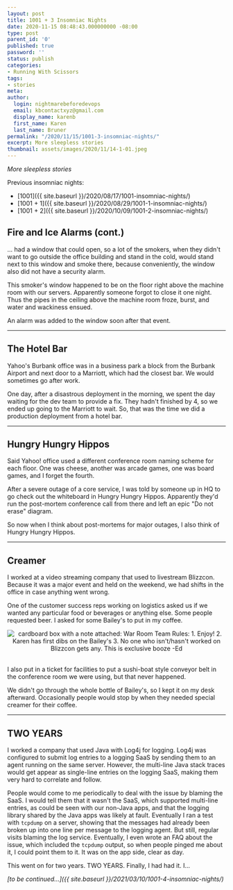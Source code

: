 ```yaml
---
layout: post
title: 1001 + 3 Insomniac Nights
date: 2020-11-15 08:48:43.000000000 -08:00
type: post
parent_id: '0'
published: true
password: ''
status: publish
categories:
- Running With Scissors
tags:
- stories
meta:
author:
  login: nightmarebeforedevops
  email: kbcontactxyz@gmail.com
  display_name: karenb
  first_name: Karen
  last_name: Bruner
permalink: "/2020/11/15/1001-3-insomniac-nights/"
excerpt: More sleepless stories
thumbnail: assets/images/2020/11/14-1-01.jpeg
---
```


_More sleepless stories_


Previous insomniac nights:


- [1001]({{ site.baseurl }}/2020/08/17/1001-insomniac-nights/)
- [1001 + 1]({{ site.baseurl }}/2020/08/29/1001-1-insomniac-nights/)
- [1001 + 2]({{ site.baseurl }}/2020/10/09/1001-2-insomniac-nights/)


## Fire and Ice Alarms (cont.)


... had a window that could open, so a lot of the smokers, when they didn't want to go outside the office building and stand in the cold, would stand next to this window and smoke there, because conveniently, the window also did not have a security alarm.


This smoker's window happened to be on the floor right above the machine room with our servers. Apparently someone forgot to close it one night. Thus the pipes in the ceiling above the machine room froze, burst, and water and wackiness ensued.


An alarm was added to the window soon after that event.


* * *

## The Hotel Bar


Yahoo's Burbank office was in a business park a block from the Burbank Airport and next door to a Marriott, which had the closest bar. We would sometimes go after work.


One day, after a disastrous deployment in the morning, we spent the day waiting for the dev team to provide a fix. They hadn't finished by 4, so we ended up going to the Marriott to wait. So, that was the time we did a production deployment from a hotel bar.


* * *

## Hungry Hungry Hippos


Said Yahoo! office used a different conference room naming scheme for each floor. One was cheese, another was arcade games, one was board games, and I forget the fourth.


After a severe outage of a core service, I was told by someone up in HQ to go check out the whiteboard in Hungry Hungry Hippos. Apparently they'd run the post-mortem conference call from there and left an epic "Do not erase" diagram.


So now when I think about post-mortems for major outages, I also think of Hungry Hungry Hippos.


* * *

## Creamer


I worked at a video streaming company that used to livestream Blizzcon. Because it was a major event and held on the weekend, we had shifts in the office in case anything went wrong.


One of the customer success reps working on logistics asked us if we wanted any particular food or beverages or anything else. Some people requested beer. I asked for some Bailey's to put in my coffee.


<div align="center">
<img
src="{{ site.baseurl }}/assets/images/2020/11/14-1-01.jpeg"
alt="cardboard box with a note attached: War Room Team Rules: 1. Enjoy! 2. Karen has first dibs on the Bailey's 3. No one who isn't/hasn't worked on Blizzcon gets any. This is exclusive booze -Ed">
</div>
<br>


I also put in a ticket for facilities to put a sushi-boat style conveyor belt in the conference room we were using, but that never happened.


We didn't go through the whole bottle of Bailey's, so I kept it on my desk afterward. Occasionally people would stop by when they needed special creamer for their coffee.


* * *

## TWO YEARS


I worked a company that used Java with Log4j for logging. Log4j was configured to submit log entries to a logging SaaS by sending them to an agent running on the same server. However, the multi-line Java stack traces would get appear as single-line entries on the logging SaaS, making them very hard to correlate and follow.


People would come to me periodically to deal with the issue by blaming the SaaS. I would tell them that it wasn't the SaaS, which supported multi-line entries, as could be seen with our non-Java apps, and that the logging library shared by the Java apps was likely at fault. Eventually I ran a test with `tcpdump` on a server, showing that the messages had already been broken up into one line per message to the logging agent. But still, regular visits blaming the log service. Eventually, I even wrote an FAQ about the issue, which included the `tcpdump` output, so when people pinged me about it, I could point them to it. It was on the app side, clear as day.


This went on for two years. TWO YEARS. Finally, I had had it. I...


_[to be continued...]({{ site.baseurl }}/2021/03/10/1001-4-insomniac-nights/)_


